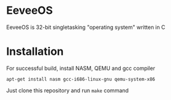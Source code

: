 # EeveeOS
EeveeOS is 32-bit singletasking "operating system" written in C
# Installation
For successful build, install NASM, QEMU and gcc compiler

`apt-get install nasm gcc-i686-linux-gnu qemu-system-x86`

Just clone this repository and run `make` command
